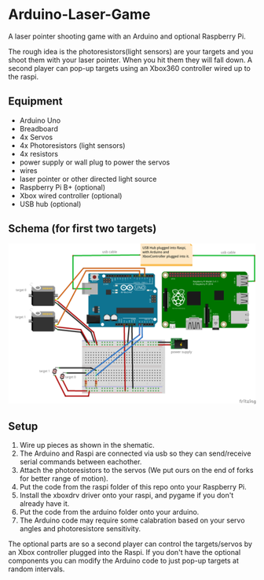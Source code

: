 # Arduino-Laser-Game
A laser pointer shooting game with an Arduino and optional Raspberry Pi.

The rough idea is the photoresistors(light sensors) are your targets and you shoot them with your laser pointer.
When you hit them they will fall down. A second player can pop-up targets using an Xbox360 controller wired up to the raspi.



## Equipment

- Arduino Uno
- Breadboard
- 4x Servos
- 4x Photoresistors (light sensors)
- 4x resistors
- power supply or wall plug to power the servos
- wires
- laser pointer or other directed light source
- Raspberry Pi B+ (optional)
- Xbox wired controller (optional)
- USB hub (optional)

## Schema (for first two targets)
![Layout wiring schema](schematic.png)



## Setup

1. Wire up pieces as shown in the shematic.
2. The Arduino and Raspi are connected via usb so they can send/receive serial commands between eachother.
3. Attach the photoresistors to the servos (We put ours on the end of forks for better range of motion).
4. Put the code from the raspi folder of this repo onto your Raspberry Pi.
5. Install the xboxdrv driver onto your raspi, and pygame if you don't already have it.
6. Put the code from the arduino folder onto your arduino.
7. The Arduino code may require some calabration based on your servo angles and photoresistore sensitivity.


The optional parts are so a second player can control the targets/servos by an Xbox controller plugged into the Raspi.
If you don't have the optional components you can modify the Arduino code to just pop-up targets at random intervals.
